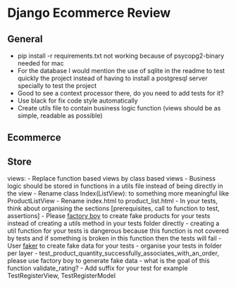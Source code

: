 # Django Ecommerce Review

## General
- pip install -r requirements.txt not working because of psycopg2-binary needed for mac
- For the database I would mention the use of sqlite in the readme to test quickly the project instead of having to install a postgresql server specially to test the project
- Good to see a context processor there, do you need to add tests for it?
- Use black for fix code style automatically
- Create utils file to contain business logic function (views should be as simple, readable as possible)
## Ecommerce

## Store
views:
    - Replace function based views by class based views
    - Business logic should be stored in functions in a utils file instead of being directly in the view
    - Rename class Index(ListView): to something more meaningful like ProductListView
    - Rename index.html to product_list.html
    - In your tests, think about organising the sections [prerequisites, call to function to test, assertions]
    - Please [factory boy](https://factoryboy.readthedocs.io/en/stable/) to create fake products for your tests instead of creating a utils method in your tests folder directly
    - creating a util function for your tests is dangerous because this function is not covered by tests and if something is broken in this function then the tests will fail
    - User [faker](https://faker.readthedocs.io/en/master/) to create fake data for your tests
    - organise your tests in folder per layer
    - test_product_quantity_successfully_associates_with_an_order, please use factory boy to generate fake data
    - what is the goal of this function validate_rating?
    - Add suffix for your test for example TestRegisterView, TestRegisterModel 
